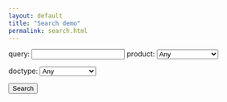```yaml
---
layout: default
title: "Search demo"
permalink: search.html
---
```



<script src="//cdn.jsdelivr.net/algoliasearch/3/algoliasearch.min.js"></script>


query: <input type="text" id="query" />
product: 
<select id="product-facet">
	<option value="">Any</option>
	<option value="avatax">AvaTax</option>
	<option value="landedcost">LandedCost</option>
	<option value="excise">Excise</option>
	<option value="certcapture">CertCapture</option>
	<option value="trustfile">TrustFile</option>
	<option value="onboarding">Onboarding</option>
	<option value="communications">Communications</option>
</select>


doctype:
<select id="doctype-facet">
	<option value="">Any</option>
	<option value="api-reference">API Reference</option>
	<option value="documentation">Documentation</option>
</select>

<button class="search-button">Search</button>
<ul id="search-results"></ul>


<script>
$( document ).ready(function() {
	var queryparam = getParameterByName('q');
	$("#query").val(queryparam);

	var productfacet = getParameterByName('product');
	var doctypefacet = getParameterByName('doctype');

	$("#product-facet").val(productfacet);
	$("#doctype-facet").val(doctypefacet);

	var client = algoliasearch("19A6FWAAB3", 'a480e1583c97f14a6ad92c7c605d9f23');
	var index = client.initIndex('developer-dot');

	var facets = [];

	if (productfacet) facets.push("product:" + productfacet);
	if (doctypefacet) facets.push("doctype:" + doctypefacet);


	// with params
	index.search(queryparam, {
	  attributesToRetrieve: ['title', 'url'],
	  hitsPerPage: 50,
	  facetFilters: facets,
	}, function searchDone(err, content) {
	  if (err) {
	    console.error(err);
	    return;
	  }
	  console.log(content)

	  var results = "";
	  if (content.hits.length === 0) {
	  	results += "<li>No Results Found</li>"
	  }
	  for (var h in content.hits) {
	    console.log('Hit(' + content.hits[h].objectID + '): ' + content.hits[h].toString());
	    results += "<li><a href='" + content.hits[h].url + "'>" + content.hits[h].title + "</a></li>";
	  }
	  document.getElementById("search-results").innerHTML = results;
	});
});

function getParameterByName(name, url) {
    if (!url) url = window.location.href;
    name = name.replace(/[\[\]]/g, "\\$&");
    var regex = new RegExp("[?&]" + name + "(=([^&#]*)|&|#|$)"),
        results = regex.exec(url);
    if (!results) return null;
    if (!results[2]) return '';
    return decodeURIComponent(results[2].replace(/\+/g, " "));
}
</script>

<script>
	$('.search-button').click( function(e) {
		var newurl = '/search.html?q=' + encodeURIComponent($("#query").val()) 
		if ($("#product-facet").val()) newurl += "&product="+ encodeURIComponent($("#product-facet").val());
		if ($("#doctype-facet").val()) newurl += "&doctype="+ encodeURIComponent($("#doctype-facet").val());
		location.href = newurl;
	});
</script>




